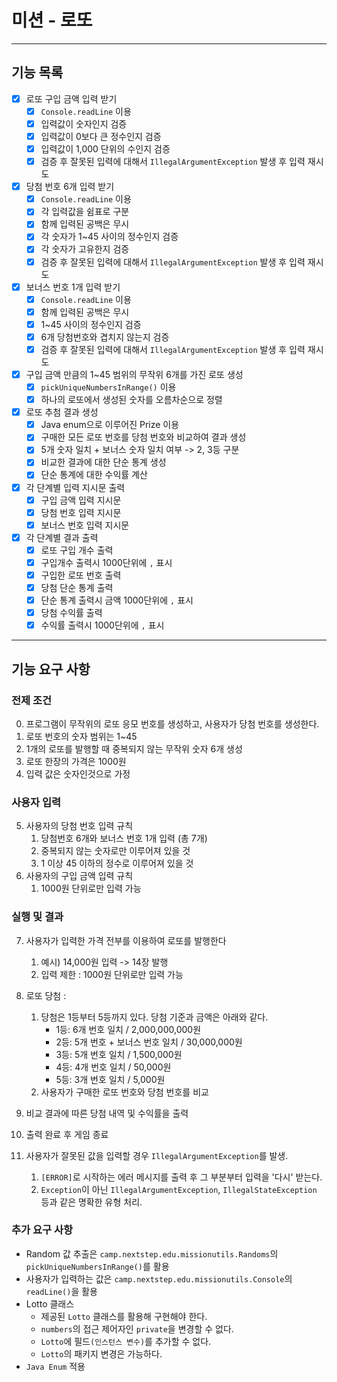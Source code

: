 # 미션 - 로또

---

## 기능 목록

- [x] 로또 구입 금액 입력 받기
    - [x] `Console.readLine` 이용
    - [x] 입력값이 숫자인지 검증
    - [x] 입력값이 0보다 큰 정수인지 검증
    - [x] 입력값이 1,000 단위의 수인지 검증
    - [x] 검증 후 잘못된 입력에 대해서 `IllegalArgumentException` 발생 후 입력 재시도

- [x] 당첨 번호 6개 입력 받기
    - [x] `Console.readLine` 이용
    - [x] 각 입력값을 쉼표로 구분
    - [x] 함께 입력된 공백은 무시
    - [x] 각 숫자가 1~45 사이의 정수인지 검증
    - [x] 각 숫자가 고유한지 검증
    - [x] 검증 후 잘못된 입력에 대해서 `IllegalArgumentException` 발생 후 입력 재시도

- [x] 보너스 번호 1개 입력 받기
    - [x] `Console.readLine` 이용
    - [x] 함께 입력된 공백은 무시
    - [x] 1~45 사이의 정수인지 검증
    - [x] 6개 당첨번호와 겹치지 않는지 검증
    - [x] 검증 후 잘못된 입력에 대해서 `IllegalArgumentException` 발생 후 입력 재시도

- [x] 구입 금액 만큼의 1~45 범위의 무작위 6개를 가진 로또 생성
    - [x] `pickUniqueNumbersInRange()` 이용
    - [x] 하나의 로또에서 생성된 숫자를 오름차순으로 정렬

- [x] 로또 추첨 결과 생성
    - [x] Java enum으로 이루어진 Prize 이용
    - [x] 구매한 모든 로또 번호를 당첨 번호와 비교하여 결과 생성
    - [x] 5개 숫자 일치 + 보너스 숫자 일치 여부 -> 2, 3등 구분
    - [x] 비교한 결과에 대한 단순 통계 생성
    - [x] 단순 통계에 대한 수익률 계산

- [x] 각 단계별 입력 지시문 출력
    - [x] 구입 금액 입력 지시문
    - [x] 당첨 번호 입력 지시문
    - [x] 보너스 번호 입력 지시문

- [x] 각 단계별 결과 출력
    - [x] 로또 구입 개수 출력
    - [x] 구입개수 출력시 1000단위에 `,` 표시
    - [x] 구입한 로또 번호 출력
    - [x] 당첨 단순 통계 출력
    - [x] 단순 통계 출력시 금액 1000단위에 `,` 표시
    - [x] 당첨 수익률 출력
    - [x] 수익률 출력시 1000단위에 `,` 표시

---

## 기능 요구 사항

### 전제 조건

0. 프로그램이 무작위의 로또 응모 번호를 생성하고, 사용자가 당첨 번호를 생성한다.
1. 로또 번호의 숫자 범위는 1~45
2. 1개의 로또를 발행할 때 중복되지 않는 무작위 숫자 6개 생성
3. 로또 한장의 가격은 1000원
4. 입력 값은 숫자인것으로 가정

### 사용자 입력

5. 사용자의 당첨 번호 입력 규칙
    1. 당첨번호 6개와 보너스 번호 1개 입력 (총 7개)
    2. 중복되지 않는 숫자로만 이루어져 있을 것
    3. 1 이상 45 이하의 정수로 이루어져 있을 것
6. 사용자의 구입 금액 입력 규칙
    1. 1000원 단위로만 입력 가능

### 실행 및 결과

7. 사용자가 입력한 가격 전부를 이용하여 로또를 발행한다
    1. 예시) 14,000원 입력 -> 14장 발행
    2. 입력 제한 : 1000원 단위로만 입력 가능

8. 로또 당첨 :
    1. 당첨은 1등부터 5등까지 있다. 당첨 기준과 금액은 아래와 같다.
        - 1등: 6개 번호 일치 / 2,000,000,000원
        - 2등: 5개 번호 + 보너스 번호 일치 / 30,000,000원
        - 3등: 5개 번호 일치 / 1,500,000원
        - 4등: 4개 번호 일치 / 50,000원
        - 5등: 3개 번호 일치 / 5,000원
    2. 사용자가 구매한 로또 번호와 당첨 번호를 비교

9. 비교 결과에 따른 당첨 내역 및 수익률을 출력

10. 출력 완료 후 게임 종료

11. 사용자가 잘못된 값을 입력할 경우 `IllegalArgumentException`를 발생.
    1. `[ERROR]`로 시작하는 에러 메시지를 출력 후 그 부분부터 입력을 '다시' 받는다.
    2. `Exception`이 아닌 `IllegalArgumentException`, `IllegalStateException` 등과 같은 명확한 유형 처리.

### 추가 요구 사항

- Random 값 추출은 `camp.nextstep.edu.missionutils.Randoms`의 `pickUniqueNumbersInRange()`를 활용
- 사용자가 입력하는 값은 `camp.nextstep.edu.missionutils.Console`의 `readLine()`을 활용
- Lotto 클래스
    - 제공된 `Lotto` 클래스를 활용해 구현해야 한다.
    - `numbers`의 접근 제어자인 `private`을 변경할 수 없다.
    - `Lotto`에 필드`(인스턴스 변수)`를 추가할 수 없다.
    - `Lotto`의 패키지 변경은 가능하다.
- `Java Enum` 적용

